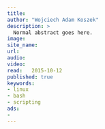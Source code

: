```yaml
---
title:	
author: "Wojciech Adam Koszek"
description: >
  Normal abstract goes here.
image:
site_name:
url:
audio:
video:
read:	2015-10-12
published: true
keywords:
- linux
- bash
- scripting
ads:
-
---
```


